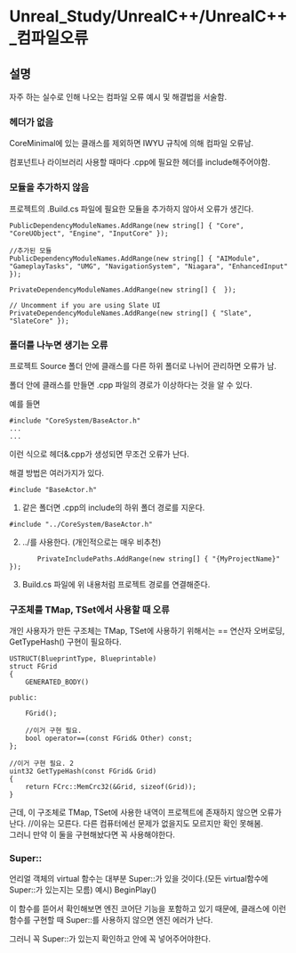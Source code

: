 # Unreal_Study/UnrealC++/UnrealC++_컴파일오류
 
## 설명

자주 하는 실수로 인해 나오는 컴파일 오류 예시 및 해결법을 서술함.


### 헤더가 없음

CoreMinimal에 있는 클래스를 제외하면 IWYU 규칙에 의해 컴파일 오류남.

컴포넌트나 라이브러리 사용할 때마다 .cpp에 필요한 헤더를 include해주어야함.

### 모듈을 추가하지 않음

프로젝트의 .Build.cs 파일에 필요한 모듈을 추가하지 않아서 오류가 생긴다.

```
PublicDependencyModuleNames.AddRange(new string[] { "Core", "CoreUObject", "Engine", "InputCore" });

//추가된 모듈
PublicDependencyModuleNames.AddRange(new string[] { "AIModule", "GameplayTasks", "UMG", "NavigationSystem", "Niagara", "EnhancedInput" });

PrivateDependencyModuleNames.AddRange(new string[] {  });

// Uncomment if you are using Slate UI
PrivateDependencyModuleNames.AddRange(new string[] { "Slate", "SlateCore" });
```

### 폴더를 나누면 생기는 오류

프로젝트 Source 폴더 안에 클래스를 다른 하위 폴더로 나뉘어 관리하면 오류가 남.

폴더 안에 클래스를 만들면 .cpp 파일의 경로가 이상하다는 것을 알 수 있다.

예를 들면

```
#include "CoreSystem/BaseActor.h"
...
...

```

이런 식으로 헤더&.cpp가 생성되면 무조건 오류가 난다.

해결 방법은 여러가지가 있다.

```
#include "BaseActor.h"
```
1. 같은 폴더면 .cpp의 include의 하위 폴더 경로를 지운다.

```
#include "../CoreSystem/BaseActor.h"
```
2. ../를 사용한다. (개인적으로는 매우 비추천)


```
       PrivateIncludePaths.AddRange(new string[] { "{MyProjectName}" });
```

3. Build.cs 파일에 위 내용처럼 프로젝트 경로를 연결해준다.

### 구조체를 TMap, TSet에서 사용할 때 오류

개인 사용자가 만든 구조체는 TMap, TSet에 사용하기 위해서는 == 연산자 오버로딩, GetTypeHash() 구현이 필요하다.

```
USTRUCT(BlueprintType, Blueprintable)
struct FGrid
{
	GENERATED_BODY()

public:

	FGrid();

	//이거 구현 필요.
	bool operator==(const FGrid& Other) const;
};

//이거 구현 필요. 2
uint32 GetTypeHash(const FGrid& Grid)
{
	return FCrc::MemCrc32(&Grid, sizeof(Grid));
}

```
근데, 이 구조체로 TMap, TSet에 사용한 내역이 프로젝트에 존재하지 않으면 오류가 난다. //이유는 모른다. 다른 컴퓨터에선 문제가 없을지도 모르지만 확인 못해봄.  
그러니 만약 이 둘을 구현해놨다면 꼭 사용해야한다.

### Super::

언리얼 객체의 virtual 함수는 대부분 Super::가 있을 것이다.(모든 virtual함수에 Super::가 있는지는 모름)
예시) BeginPlay()

이 함수를 뜯어서 확인해보면 엔진 코어단 기능을 포함하고 있기 때문에, 클래스에 이런 함수를 구현할 때 Super::를 사용하지 않으면 엔진 에러가 난다.

그러니 꼭 Super::가 있는지 확인하고 안에 꼭 넣어주어야한다.